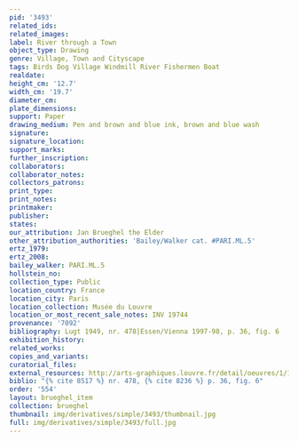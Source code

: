 ```yaml
---
pid: '3493'
related_ids: 
related_images: 
label: River through a Town
object_type: Drawing
genre: Village, Town and Cityscape
tags: Birds Dog Village Windmill River Fishermen Boat
realdate: 
height_cm: '12.7'
width_cm: '19.7'
diameter_cm: 
plate_dimensions: 
support: Paper
drawing_medium: Pen and brown and blue ink, brown and blue wash
signature: 
signature_location: 
support_marks: 
further_inscription: 
collaborators: 
collaborator_notes: 
collectors_patrons: 
print_type: 
print_notes: 
printmaker: 
publisher: 
states: 
our_attribution: Jan Brueghel the Elder
other_attribution_authorities: 'Bailey/Walker cat. #PARI.ML.5'
ertz_1979: 
ertz_2008: 
bailey_walker: PARI.ML.5
hollstein_no: 
collection_type: Public
location_country: France
location_city: Paris
location_collection: Musée du Louvre
location_or_most_recent_sale_notes: INV 19744
provenance: '7092'
bibliography: Lugt 1949, nr. 478|Essen/Vienna 1997-98, p. 36, fig. 6
exhibition_history: 
related_works: 
copies_and_variants: 
curatorial_files: 
external_resources: http://arts-graphiques.louvre.fr/detail/oeuvres/1/109886-Riviere-traversant-une-ville
biblio: "{% cite 8517 %} nr. 478, {% cite 8236 %} p. 36, fig. 6"
order: '554'
layout: brueghel_item
collection: brueghel
thumbnail: img/derivatives/simple/3493/thumbnail.jpg
full: img/derivatives/simple/3493/full.jpg
---
```

